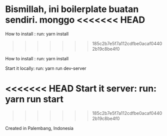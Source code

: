 Bismillah, ini boilerplate buatan sendiri. monggo
<<<<<<< HEAD
=======

How to install :
run: yarn install
>>>>>>> 185c2b7e5f7a112cdfbe0acaf04402b19c8be4f0

How to install : run: yarn install

Start it locally: run: yarn run dev-server

<<<<<<< HEAD
Start it server: run: yarn run start
=======
>>>>>>> 185c2b7e5f7a112cdfbe0acaf04402b19c8be4f0

Created in Palembang, Indonesia
